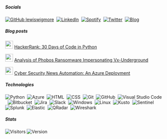 
<!-- ![Security-GIF](https://media.giphy.com/media/v1.Y2lkPTc5MGI3NjExM213NDB6d3l0bG9ya2I4bWNndnR4MGVycmphbjJjb3huaWNtMTlyaCZlcD12MV9pbnRlcm5hbF9naWZfYnlfaWQmY3Q9Zw/tlGD7PDy1w8fK/giphy.gif)  -->
##### Socials
[![GitHub lewiswigmore](https://img.shields.io/badge/Github-12100E?style=for-the-badge&logo=github&logoColor=white)](https://github.com/lewiswigmore)&nbsp;
[![LinkedIn](https://img.shields.io/badge/LinkedIn-0077B5?style=for-the-badge&logo=linkedin&logoColor=white)](https://uk.linkedin.com/in/lewiswigmore)&nbsp;
[![Spotify](https://img.shields.io/badge/Spotify-%231ED760.svg?&style=for-the-badge&logo=spotify&logoColor=white)](https://open.spotify.com/user/wiggyboyo?si=c7026891c8b84fd8)&nbsp;
[![Twitter](https://img.shields.io/badge/Twitter-1DA1F2?style=for-the-badge&logo=twitter&logoColor=white)](https://twitter.com/lewsecurity)&nbsp;
[![Blog](https://img.shields.io/badge/Blog-12100E?style=for-the-badge&logo=html5&logoColor=white)](https://lewaboutsecurity.com)&nbsp;
<!-- ![Your GitHub stats](https://github-readme-stats.vercel.app/api?username=lewiswigmore&show_icons=true&hide=prs,contribs&theme=dark&bg_color=00000000&hide_border=true&hide_title=true)&nbsp;
![Top Langs](https://github-readme-stats.vercel.app/api/top-langs/?username=lewiswigmore&layout=compact&theme=dark&bg_color=00000000&hide_border=true&hide_title=true) -->

##### Blog posts
<img src="https://lewaboutsecurity.files.wordpress.com/2023/10/green-tree-python-python-tree-python-green-45246.jpeg" width="25" height="25"> [HackerRank: 30 Days of Code in Python](https://lewaboutsecurity.com/2023/10/16/hackerrank-30-days-of-code-in-python/)

<img src="https://lewaboutsecurity.files.wordpress.com/2023/12/vx-underground-icon.png" width="25" height="25"> [Analysis of Phobos Ransomware Impersonating Vx-Underground](https://lewaboutsecurity.com/2023/12/01/in-depth-analysis-of-phobos-ransomware-impersonating-vx-underground/)

<img src="https://lewaboutsecurity.files.wordpress.com/2024/01/pexels-photo-9683980.jpeg" width="25" height="25"> [Cyber Security News Automation: An Azure Deployment](https://lewaboutsecurity.com/2024/01/20/cyber-security-news-automation-an-azure-deployment/)



##### Technologies
![Python](https://img.shields.io/badge/-Python-3776AB?style=flat&logo=python&logoColor=white)&nbsp;
![Azure](https://img.shields.io/badge/-Azure-0089D6?style=flat&logo=Microsoft-Azure&logoColor=white)&nbsp;
![HTML](https://img.shields.io/badge/-HTML-E34F26?style=flat&logo=HTML5&logoColor=white)&nbsp;
![CSS](https://img.shields.io/badge/-CSS-1572B6?style=flat&logo=CSS3&logoColor=1572B6&logoColor=white)&nbsp;
![Git](https://img.shields.io/badge/-Git-F05032?style=flat&logo=git&logoColor=white)&nbsp;
![GitHub](https://img.shields.io/badge/-GitHub-181717?style=flat&logo=github&logoColor=white)&nbsp;
![Visual Studio Code](https://img.shields.io/badge/-VSCode-007ACC?style=flat&logo=visual-studio-code&logoColor=007ACC&logoColor=white)&nbsp;
![Bitbucket](https://img.shields.io/badge/-Bitbucket-0052CC?style=flat&logo=Bitbucket&logoColor=white)&nbsp;
![Jira](https://img.shields.io/badge/-Jira-0052CC?style=flat&logo=Jira&logoColor=white)&nbsp;
![Slack](https://img.shields.io/badge/-Slack-4A154B?style=flat&logo=Slack&logoColor=white)&nbsp;
![Windows](https://img.shields.io/badge/-Windows-0078D6?style=flat&logo=Microsoft&logoColor=white)&nbsp;
![Linux](https://img.shields.io/badge/-Linux-000000?style=flat&logo=Linux&logoColor=white)&nbsp;
![Kusto](https://img.shields.io/badge/-Kusto-0062ff?style=flat&logo=Azure-Data-Explorer&logoColor=white)&nbsp;
![Sentinel](https://img.shields.io/badge/-Sentinel-0089D6?style=flat&logo=Microsoft-Azure&logoColor=white)&nbsp;
![Splunk](https://img.shields.io/badge/-Splunk-000000?style=flat&logo=Splunk&logoColor=white)&nbsp;
![Elastic](https://img.shields.io/badge/-Elastic-005571?style=flat&logo=Elastic-Stack&logoColor=white)&nbsp;
![QRadar](https://img.shields.io/badge/-QRadar-FF0000?style=flat&logo=IBM&logoColor=white)&nbsp;
![Wireshark](https://img.shields.io/badge/-Wireshark-1679A7?style=flat&logo=Wireshark&logoColor=white)&nbsp;

##### Stats
![Visitors](https://visitor-badge.laobi.icu/badge?page_id=lewiswigmore.lewiswigmore) ![Version](https://img.shields.io/github/last-commit/lewiswigmore/lewiswigmore) 

